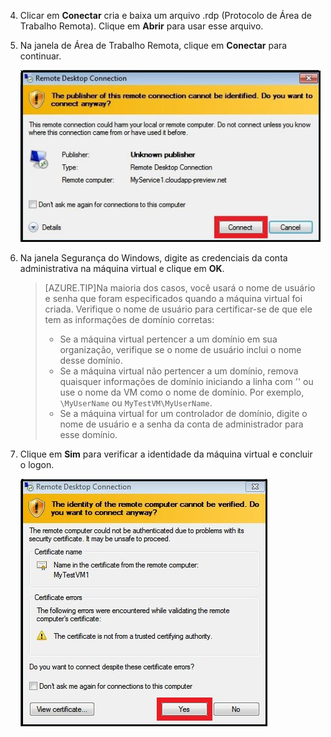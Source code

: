 <properties services="virtual-machines" title="How to Log on to a Virtual Machine Running Windows Server" authors="KBDAzure" solutions="" manager="timlt" editor="tysonn" />

4. Clicar em **Conectar** cria e baixa um arquivo .rdp (Protocolo de Área de Trabalho Remota). Clique em **Abrir** para usar esse arquivo.

5. Na janela de Área de Trabalho Remota, clique em **Conectar** para continuar.

	![Continuar com a conexão](./media/virtual-machines-log-on-win-server/connectpublisher.png)

6. Na janela Segurança do Windows, digite as credenciais da conta administrativa na máquina virtual e clique em **OK**.

 	>[AZURE.TIP]Na maioria dos casos, você usará o nome de usuário e senha que foram especificados quando a máquina virtual foi criada. Verifique o nome de usuário para certificar-se de que ele tem as informações de domínio corretas:
	>
	>- Se a máquina virtual pertencer a um domínio em sua organização, verifique se o nome de usuário inclui o nome desse domínio.
	>- Se a máquina virtual não pertencer a um domínio, remova quaisquer informações de domínio iniciando a linha com '' ou use o nome da VM como o nome de domínio. Por exemplo, `\MyUserName` ou `MyTestVM\MyUserName`.
	>- Se a máquina virtual for um controlador de domínio, digite o nome de usuário e a senha da conta de administrador para esse domínio.

7.	Clique em **Sim** para verificar a identidade da máquina virtual e concluir o logon.

	![Verificar a identidade do computador](./media/virtual-machines-log-on-win-server/connectverify.png)

<!---HONumber=Sept15_HO3-->